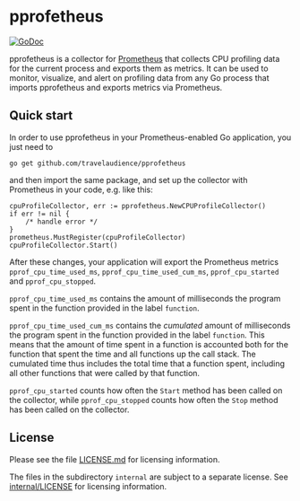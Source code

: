 # pprofetheus

[![GoDoc](https://godoc.org/github.com/travelaudience/pprofetheus?status.svg)](https://godoc.org/github.com/travelaudience/pprofetheus)

pprofetheus is a collector for [Prometheus](https://prometheus.io/) that 
collects CPU profiling data for the current process and exports them as metrics. 
It can be used to monitor, visualize, and alert on profiling data from any Go 
process that imports pprofetheus and exports metrics via Prometheus.

## Quick start

In order to use pprofetheus in your Prometheus-enabled Go application, you just 
need to

	go get github.com/travelaudience/pprofetheus

and then import the same package, and set up the collector with Prometheus in 
your code, e.g. like this:

	cpuProfileCollector, err := pprofetheus.NewCPUProfileCollector()
	if err != nil {
		/* handle error */
	}
	prometheus.MustRegister(cpuProfileCollector)
	cpuProfileCollector.Start()

After these changes, your application will export the Prometheus metrics 
`pprof_cpu_time_used_ms`, `pprof_cpu_time_used_cum_ms`, `pprof_cpu_started` and 
`pprof_cpu_stopped`.

`pprof_cpu_time_used_ms` contains the amount of milliseconds the program spent 
in the function provided in the label `function`.

`pprof_cpu_time_used_cum_ms` contains the _cumulated_ amount of milliseconds 
the program spent in the function provided in the label `function`. This means 
that the amount of time spent in a function is accounted both for the function 
that spent the time and all functions up the call stack. The cumulated time 
thus includes the total time that a function spent, including all other 
functions that were called by that function.

`pprof_cpu_started` counts how often the `Start` method has been called on the 
collector, while `pprof_cpu_stopped` counts how often the `Stop` method has 
been called on the collector.

## License

Please see the file [LICENSE.md](LICENSE.md) for licensing information.

The files in the subdirectory `internal` are subject to a separate license. See
[internal/LICENSE](internal/LICENSE) for licensing information.
